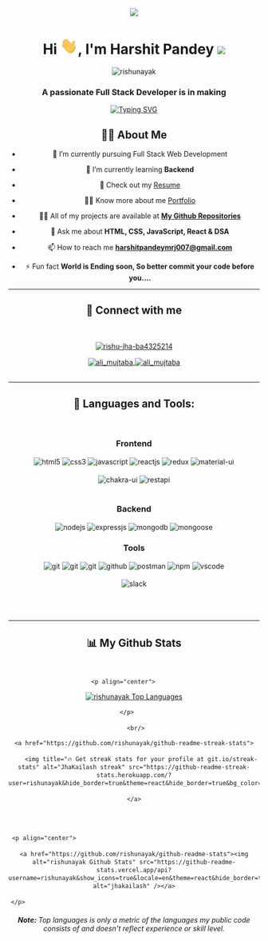 <div align="center">

  <img src="https://media.giphy.com/media/M9gbBd9nbDrOTu1Mqx/giphy.gif" width="100"/>

</div>

<h1 align="center">Hi <img src="https://raw.githubusercontent.com/ABSphreak/ABSphreak/master/gifs/Hi.gif" width="35">, I'm Harshit Pandey <img src="https://camo.githubusercontent.com/d3359cb00ab0b5ed8f2e1fe3fceb4fbaf3b614340f8c0db99c17b9f50b351770/68747470733a2f2f656d6f6a69732e736c61636b6d6f6a69732e636f6d2f656d6f6a69732f696d616765732f313533313834393433302f343234362f626c6f622d73756e676c61737365732e6769663f31353331383439343330" width="32"/></h1>

<p align="center"> <img src="https://komarev.com/ghpvc/?username=rishunayak&label=Profile%20views&color=0e75b6&style=flat" alt="rishunayak" /> </p>

<h3 align="center">A passionate Full Stack Developer is in making</h3>



  <a href="https://github.com/DenverCoder1/readme-typing-svg">
<div align="center">

  <a href="https://git.io/typing-svg"><img src="https://readme-typing-svg.demolab.com?font=Fira+Code&pause=1000&color=EBF773&random=false&width=435&lines=My+self+Harshit+Pandey+;I+am+a+Full-stack+Developer+%F0%9F%91%A8%F0%9F%8F%BB%E2%80%8D%F0%9F%92%BB" alt="Typing SVG" /></a>
<div>

## 🙋‍♂️ About Me

- 🔭 I’m currently pursuing Full Stack Web Development

- 🌱 I’m currently learning **Backend**

- 📄 Check out my [Resume](https://drive.google.com/file/d/18dlYwEXqLX5ZhMUF_92o--Ac1ChcHjNA/view?usp=sharing)

- 👨‍💻 Know more about me [Portfolio](https://rishunayak.github.io/)

- 👨‍💻 All of my projects are available at **[My Github Repositories](https://github.com/rishunayak?tab=repositories)**

- 💬 Ask me about **HTML, CSS, JavaScript, React & DSA**

- 📫 How to reach me **harshitpandeymrj007@gmail.com**

- ⚡ Fun fact **World is Ending soon, So better commit your code before you....**

<hr />

<h2 align="center">📱 Connect with me</h2>

<br />

<div align="center">

<a href="https://www.linkedin.com/in/-harshit-pandey/" target="blank"><img align="center" src="https://raw.githubusercontent.com/rahuldkjain/github-profile-readme-generator/master/src/images/icons/Social/linked-in-alt.svg" alt="rishu-jha-ba4325214" height="30" width="40" /></a>

<a title="harshitpandeymrj007@gmail.com" href="mailto:harshitpandeymrj007@gmail.com">

  <img align="center" src="https://img.shields.io/badge/Gmail-D14836?style=for-the-badge&logo=gmail&logoColor=white" alt="ali_mujtaba"  />

  </a>

 <a  href="https://rishunayak.github.io/">

  <img align="center" src="https://img.shields.io/badge/Portfolio-18A303?style=for-the-badge&logo=ionic&logoColor=white" alt="ali_mujtaba" />

  </a>

  

</div>

<br />

<hr />

<h2 align="center">🚀 Languages and Tools:</h2>

<br/>

<div align="center">

 

 <div align="center"><h3 align="center">Frontend</h3>

<img src="https://img.shields.io/badge/html5-%23E34F26.svg?style=for-the-badge&logo=html5&logoColor=white" align="center" alt="html5">

<img src = "https://img.shields.io/badge/css3-%231572B6.svg?style=for-the-badge&logo=css3&logoColor=white" align="center" alt="css3">

<img src ="https://img.shields.io/badge/javascript-%23323330.svg?style=for-the-badge&logo=javascript&logoColor=%23F7DF1E" align="center" alt="javascript">

<img src="https://img.shields.io/badge/React-20232A?style=for-the-badge&logo=react&logoColor=61DAFB"  align="center" alt="reactjs" />

<img src="https://img.shields.io/badge/Redux-593D88?style=for-the-badge&logo=redux&logoColor=white"  align="center" alt="redux" />

<img src="https://img.shields.io/badge/Material%20UI-007FFF?style=for-the-badge&logo=mui&logoColor=white"  align="center" alt="material-ui"/>

<br/>

<br/>

  <img src = "https://img.shields.io/badge/chakra ui-%234ED1C5.svg?style=for-the-badge&logo=chakraui&logoColor=white" align="center" alt="chakra-ui"/>

  <img src="https://img.shields.io/badge/rest api-%23000000.svg?style=for-the-badge&logo=flask&logoColor=white" align="center" alt="restapi"/>

  

</div>

 <br/>

  <div align="center"><h3 align="center">Backend</h3> 

<img src="https://img.shields.io/badge/Node.js-339933?style=for-the-badge&logo=nodedotjs&logoColor=white" align="center" alt="nodejs" />

<img src="https://img.shields.io/badge/Express.js-000000?style=for-the-badge&logo=express&logoColor=white" align="center" alt="expressjs"/>

<img src="https://img.shields.io/badge/MongoDB-4EA94B?style=for-the-badge&logo=mongodb&logoColor=white" align="center" alt="mongodb"/>

<img src="https://img.shields.io/badge/mongoose-%2300f.svg?style=for-the-badge&logo=fastify&logoColor=white" align="center" alt="mongoose"/>

 </div>

  

  <div align="center"><h3 align="center">Tools</h3> 

   <img src="https://img.shields.io/badge/heroku-%23430098.svg?style=for-the-badge&logo=heroku&logoColor=white" align="center" alt="git"/>

   <img src="https://img.shields.io/badge/netlify-%23000000.svg?style=for-the-badge&logo=netlify&logoColor=#00C7B7" align="center" alt="git"/>

   <img src="https://img.shields.io/badge/vercel-%23000000.svg?style=for-the-badge&logo=vercel&logoColor=whit" align="center" alt="git"/>

<img src="https://img.shields.io/badge/GitHub-100000?style=for-the-badge&logo=github&logoColor=white"  align="center" alt="github"/>

<img src ="https://img.shields.io/badge/Postman-FF6C37?style=for-the-badge&logo=postman&logoColor=white" align="center" alt="postman">

<img src = "https://img.shields.io/badge/NPM-%23000000.svg?style=for-the-badge&logo=npm&logoColor=white" align="center" alt="npm">

   <img src="https://img.shields.io/badge/Visual%20Studio-5C2D91.svg?style=for-the-badge&logo=visual-studio&logoColor=white"  align="center" alt="vscode"/>

   <br/>

<br/>

   <img src="https://img.shields.io/badge/Slack-4A154B?style=for-the-badge&logo=slack&logoColor=white" align="center" alt="slack"/>

 </div>

</div>

<br/>

<br/>

<br/>

<hr />

<h2 align="center">📊 My Github Stats</h2>

   <br/>   

    <p align="center">      

  <a href="https://github.com/rishunayak/github-readme-stats"><img alt="rishunayak Top Languages" src="https://github-readme-stats.vercel.app/api/top-langs/?username=rishunayak&langs_count=8&count_private=true&layout=compact&theme=react&hide_border=true&bg_color=0D1117" /></a>

      </p>      

     <br/>

   <p align="center">

    <a href="https://github.com/rishunayak/github-readme-streak-stats">

        <img title="🔥 Get streak stats for your profile at git.io/streak-stats" alt="JhaKailash streak" src="https://github-readme-streak-stats.herokuapp.com/?user=rishunayak&hide_border=true&theme=react&hide_border=true&bg_color=0D1117"/>

    </a>

</p>                                                                                                                                              

  <br/>

  <br/>

     <p align="center">                                                                                                 

    <a href="https://github.com/rishunayak/github-readme-stats"><img alt="rishunayak Github Stats" src="https://github-readme-stats.vercel.app/api?username=rishunayak&show_icons=true&locale=en&theme=react&hide_border=true&bg_color=0D1117" alt="jhakailash" /></a>

    </p>                                                                 

 <h6 align="center"> <b>Note:</b> Top languages is only a metric of the languages my public code consists of and doesn't reflect experience or skill level.</h6>

